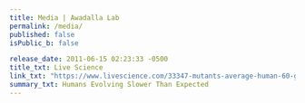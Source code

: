 ```yaml
---
title: Media | Awadalla Lab
permalink: /media/
published: false
isPublic_b: false

release_date: 2011-06-15 02:23:33 -0500
title_txt: Live Science
link_txt: "https://www.livescience.com/33347-mutants-average-human-60-genetic-mutations.html"
summary_txt: Humans Evolving Slower Than Expected
---
```

